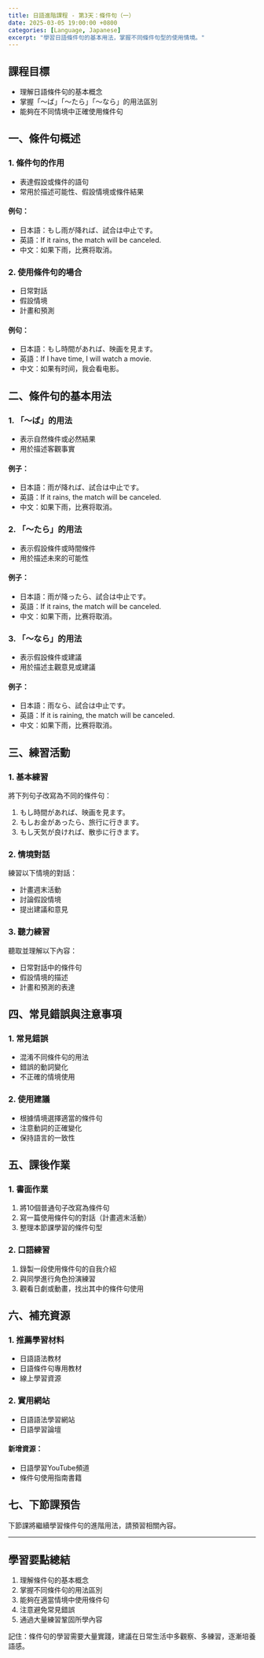```yaml
---
title: 日語進階課程 - 第3天：條件句（一）
date: 2025-03-05 19:00:00 +0800
categories: [Language, Japanese]
excerpt: "學習日語條件句的基本用法，掌握不同條件句型的使用情境。"
---
```


## 課程目標
- 理解日語條件句的基本概念
- 掌握「～ば」「～たら」「～なら」的用法區別
- 能夠在不同情境中正確使用條件句

## 一、條件句概述

### 1. 條件句的作用
- 表達假設或條件的語句
- 常用於描述可能性、假設情境或條件結果

#### 例句：
- 日本語：もし雨が降れば、試合は中止です。
- 英語：If it rains, the match will be canceled.
- 中文：如果下雨，比赛将取消。

### 2. 使用條件句的場合
- 日常對話
- 假設情境
- 計畫和預測

#### 例句：
- 日本語：もし時間があれば、映画を見ます。
- 英語：If I have time, I will watch a movie.
- 中文：如果有时间，我会看电影。

## 二、條件句的基本用法

### 1. 「～ば」的用法
- 表示自然條件或必然結果
- 用於描述客觀事實

#### 例子：
- 日本語：雨が降れば、試合は中止です。
- 英語：If it rains, the match will be canceled.
- 中文：如果下雨，比赛将取消。

### 2. 「～たら」的用法
- 表示假設條件或時間條件
- 用於描述未來的可能性

#### 例子：
- 日本語：雨が降ったら、試合は中止です。
- 英語：If it rains, the match will be canceled.
- 中文：如果下雨，比赛将取消。

### 3. 「～なら」的用法
- 表示假設條件或建議
- 用於描述主觀意見或建議

#### 例子：
- 日本語：雨なら、試合は中止です。
- 英語：If it is raining, the match will be canceled.
- 中文：如果下雨，比赛将取消。

## 三、練習活動

### 1. 基本練習
將下列句子改寫為不同的條件句：
1. もし時間があれば、映画を見ます。
2. もしお金があったら、旅行に行きます。
3. もし天気が良ければ、散歩に行きます。

### 2. 情境對話
練習以下情境的對話：
- 計畫週末活動
- 討論假設情境
- 提出建議和意見

### 3. 聽力練習
聽取並理解以下內容：
- 日常對話中的條件句
- 假設情境的描述
- 計畫和預測的表達

## 四、常見錯誤與注意事項

### 1. 常見錯誤
- 混淆不同條件句的用法
- 錯誤的動詞變化
- 不正確的情境使用

### 2. 使用建議
- 根據情境選擇適當的條件句
- 注意動詞的正確變化
- 保持語言的一致性

## 五、課後作業

### 1. 書面作業
1. 將10個普通句子改寫為條件句
2. 寫一篇使用條件句的對話（計畫週末活動）
3. 整理本節課學習的條件句型

### 2. 口語練習
1. 錄製一段使用條件句的自我介紹
2. 與同學進行角色扮演練習
3. 觀看日劇或動畫，找出其中的條件句使用

## 六、補充資源

### 1. 推薦學習材料
- 日語語法教材
- 日語條件句專用教材
- 線上學習資源

### 2. 實用網站
- 日語語法學習網站
- 日語學習論壇

#### 新增資源：
- 日語學習YouTube頻道
- 條件句使用指南書籍

## 七、下節課預告
下節課將繼續學習條件句的進階用法，請預習相關內容。

---

## 學習要點總結
1. 理解條件句的基本概念
2. 掌握不同條件句的用法區別
3. 能夠在適當情境中使用條件句
4. 注意避免常見錯誤
5. 通過大量練習鞏固所學內容

記住：條件句的學習需要大量實踐，建議在日常生活中多觀察、多練習，逐漸培養語感。 
